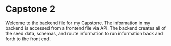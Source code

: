 # Capstone 2

Welcome to the backend file for my Capstone.  The information in my backend is accessed from a frontend file via API. The backend creates all of the seed data, schemas, and route information to run information back and forth to the front end.  
